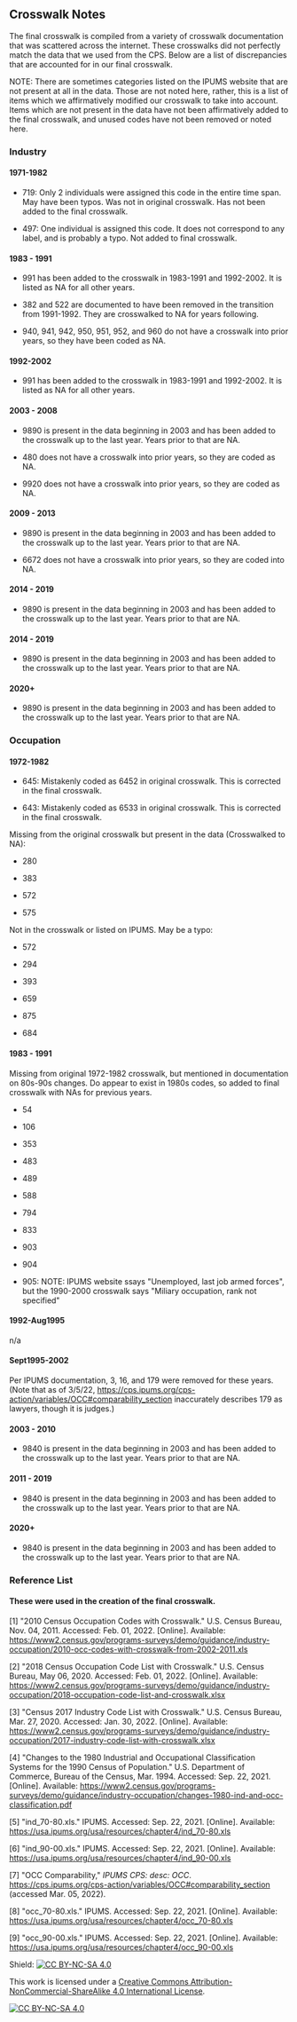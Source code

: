 ## Crosswalk Notes

The final crosswalk is compiled from a variety of crosswalk documentation that was scattered across the internet. These crosswalks did not perfectly match the data that we used from the CPS. Below are a list of discrepancies that are accounted for in our final crosswalk. 

NOTE: There are sometimes categories listed on the IPUMS website that are not present at all in the data. Those are not noted here, rather, this is a list of items which we affirmatively modified our crosswalk to take into account. Items which are not present in the data have not been affirmatively added to the final crosswalk, and unused codes have not been removed or noted here. 

### Industry

#### 1971-1982

* 719: Only 2 individuals were assigned this code in the entire time span. May have been typos. Was not in original crosswalk. Has not been added to the final crosswalk. 

* 497: One individual is assigned this code. It does not correspond to any label, and is probably a typo. Not added to final crosswalk. 


#### 1983 - 1991

* 991 has been added to the crosswalk in 1983-1991 and 1992-2002. It is listed as NA for all other years. 

* 382 and 522 are documented to have been removed in the transition from 1991-1992. They are crosswalked to NA for years following. 

* 940, 941, 942, 950, 951, 952, and 960 do not have a crosswalk into prior years, so they have been coded as NA. 


#### 1992-2002

* 991 has been added to the crosswalk in 1983-1991 and 1992-2002. It is listed as NA for all other years. 


#### 2003 - 2008

* 9890 is present in the data beginning in 2003 and has been added to the crosswalk up to the last year. Years prior to that are NA. 

* 480 does not have a crosswalk into prior years, so they are coded as NA.

* 9920 does not have a crosswalk into prior years, so they are coded as NA. 


#### 2009 - 2013

* 9890 is present in the data beginning in 2003 and has been added to the crosswalk up to the last year. Years prior to that are NA. 

* 6672 does not have a crosswalk into prior years, so they are coded into NA. 


#### 2014 - 2019

* 9890 is present in the data beginning in 2003 and has been added to the crosswalk up to the last year. Years prior to that are NA. 


#### 2014 - 2019

* 9890 is present in the data beginning in 2003 and has been added to the crosswalk up to the last year. Years prior to that are NA. 


#### 2020+ 

* 9890 is present in the data beginning in 2003 and has been added to the crosswalk up to the last year. Years prior to that are NA. 


### Occupation

#### 1972-1982

* 645: Mistakenly coded as 6452 in original crosswalk. This is corrected in the final crosswalk. 

* 643: Mistakenly coded as 6533 in original crosswalk. This is corrected in the final crosswalk. 

Missing from the original crosswalk but present in the data (Crosswalked to NA):

* 280

* 383

* 572

* 575


Not in the crosswalk or listed on IPUMS. May be a typo:

* 572

* 294

* 393

* 659

* 875

* 684


#### 1983 - 1991

Missing from original 1972-1982 crosswalk, but mentioned in documentation on 80s-90s changes. Do appear to exist in 1980s codes, so added to final crosswalk with NAs for previous years. 

* 54

* 106

* 353

* 483

* 489

* 588

* 794

* 833

* 903

* 904

* 905: NOTE: IPUMS website ssays "Unemployed, last job armed forces", but the 1990-2000 crosswalk says "Miliary occupation, rank not specified"

#### 1992-Aug1995

n/a


#### Sept1995-2002

Per IPUMS documentation, 3, 16, and 179 were removed for these years. (Note that as of 3/5/22, https://cps.ipums.org/cps-action/variables/OCC#comparability_section inaccurately describes 179 as lawyers, though it is judges.)


#### 2003 - 2010

* 9840 is present in the data beginning in 2003 and has been added to the crosswalk up to the last year. Years prior to that are NA. 


#### 2011 - 2019

* 9840 is present in the data beginning in 2003 and has been added to the crosswalk up to the last year. Years prior to that are NA. 


#### 2020+

* 9840 is present in the data beginning in 2003 and has been added to the crosswalk up to the last year. Years prior to that are NA. 





### Reference List
#### These were used in the creation of the final crosswalk. 

[1]  "2010 Census Occupation Codes with Crosswalk." U.S. Census Bureau, Nov. 04, 2011. Accessed: Feb. 01, 2022. [Online]. Available: https://www2.census.gov/programs-surveys/demo/guidance/industry-occupation/2010-occ-codes-with-crosswalk-from-2002-2011.xls

[2]  "2018 Census Occupation Code List with Crosswalk." U.S. Census Bureau, May 06, 2020. Accessed: Feb. 01, 2022. [Online]. Available: https://www2.census.gov/programs-surveys/demo/guidance/industry-occupation/2018-occupation-code-list-and-crosswalk.xlsx

[3]  "Census 2017 Industry Code List with Crosswalk." U.S. Census Bureau, Mar. 27, 2020. Accessed: Jan. 30, 2022. [Online]. Available: https://www2.census.gov/programs-surveys/demo/guidance/industry-occupation/2017-industry-code-list-with-crosswalk.xlsx

[4]  "Changes to the 1980 Industrial and Occupational Classification Systems for the 1990 Census of Population." U.S. Department of Commerce, Bureau of the Census, Mar. 1994. Accessed: Sep. 22, 2021. [Online]. Available: https://www2.census.gov/programs-surveys/demo/guidance/industry-occupation/changes-1980-ind-and-occ-classification.pdf

[5]  "ind_70-80.xls." IPUMS. Accessed: Sep. 22, 2021. [Online]. Available: https://usa.ipums.org/usa/resources/chapter4/ind_70-80.xls

[6]  "ind_90-00.xls." IPUMS. Accessed: Sep. 22, 2021. [Online]. Available: https://usa.ipums.org/usa/resources/chapter4/ind_90-00.xls

[7]  "OCC Comparability," *IPUMS CPS: desc: OCC*. https://cps.ipums.org/cps-action/variables/OCC#comparability_section (accessed Mar. 05, 2022).

[8]  "occ_70-80.xls." IPUMS. Accessed: Sep. 22, 2021. [Online]. Available: https://usa.ipums.org/usa/resources/chapter4/occ_70-80.xls

[9]  "occ_90-00.xls." IPUMS. Accessed: Sep. 22, 2021. [Online]. Available: https://usa.ipums.org/usa/resources/chapter4/occ_90-00.xls


Shield: [![CC BY-NC-SA 4.0][cc-by-nc-sa-shield]][cc-by-nc-sa]

This work is licensed under a
[Creative Commons Attribution-NonCommercial-ShareAlike 4.0 International License][cc-by-nc-sa].

[![CC BY-NC-SA 4.0][cc-by-nc-sa-image]][cc-by-nc-sa]

[cc-by-nc-sa]: http://creativecommons.org/licenses/by-nc-sa/4.0/
[cc-by-nc-sa-image]: https://licensebuttons.net/l/by-nc-sa/4.0/88x31.png
[cc-by-nc-sa-shield]: https://img.shields.io/badge/License-CC%20BY--NC--SA%204.0-lightgrey.svg
